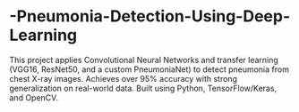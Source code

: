 # -Pneumonia-Detection-Using-Deep-Learning
This project applies Convolutional Neural Networks and transfer learning (VGG16, ResNet50, and a custom PneumoniaNet) to detect pneumonia from chest X-ray images. Achieves over 95% accuracy with strong generalization on real-world data. Built using Python, TensorFlow/Keras, and OpenCV.
